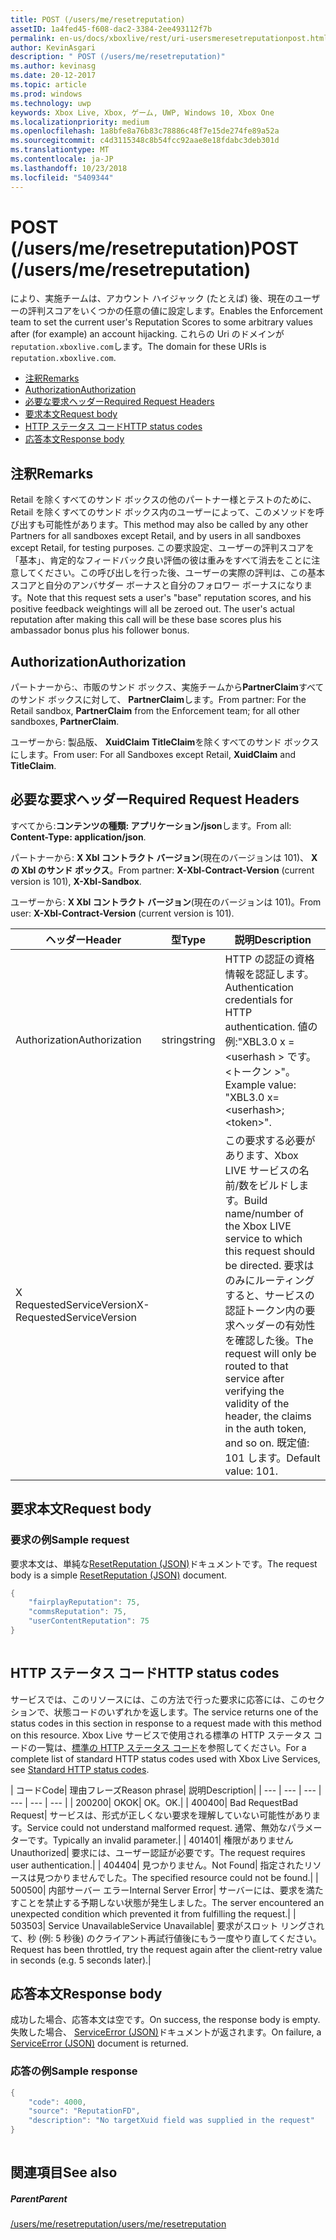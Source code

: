 ```yaml
---
title: POST (/users/me/resetreputation)
assetID: 1a4fed45-f608-dac2-3384-2ee493112f7b
permalink: en-us/docs/xboxlive/rest/uri-usersmeresetreputationpost.html
author: KevinAsgari
description: " POST (/users/me/resetreputation)"
ms.author: kevinasg
ms.date: 20-12-2017
ms.topic: article
ms.prod: windows
ms.technology: uwp
keywords: Xbox Live, Xbox, ゲーム, UWP, Windows 10, Xbox One
ms.localizationpriority: medium
ms.openlocfilehash: 1a8bfe8a76b83c78886c48f7e15de274fe89a52a
ms.sourcegitcommit: c4d3115348c8b54fcc92aae8e18fdabc3deb301d
ms.translationtype: MT
ms.contentlocale: ja-JP
ms.lasthandoff: 10/23/2018
ms.locfileid: "5409344"
---
```

# <a name="post-usersmeresetreputation"></a><span data-ttu-id="2c50b-104">POST (/users/me/resetreputation)</span><span class="sxs-lookup"><span data-stu-id="2c50b-104">POST (/users/me/resetreputation)</span></span>
<span data-ttu-id="2c50b-105">により、実施チームは、アカウント ハイジャック (たとえば) 後、現在のユーザーの評判スコアをいくつかの任意の値に設定します。</span><span class="sxs-lookup"><span data-stu-id="2c50b-105">Enables the Enforcement team to set the current user's Reputation Scores to some arbitrary values after (for example) an account hijacking.</span></span> <span data-ttu-id="2c50b-106">これらの Uri のドメインが`reputation.xboxlive.com`します。</span><span class="sxs-lookup"><span data-stu-id="2c50b-106">The domain for these URIs is `reputation.xboxlive.com`.</span></span>
 
  * [<span data-ttu-id="2c50b-107">注釈</span><span class="sxs-lookup"><span data-stu-id="2c50b-107">Remarks</span></span>](#ID4EV)
  * [<span data-ttu-id="2c50b-108">Authorization</span><span class="sxs-lookup"><span data-stu-id="2c50b-108">Authorization</span></span>](#ID4E5)
  * [<span data-ttu-id="2c50b-109">必要な要求ヘッダー</span><span class="sxs-lookup"><span data-stu-id="2c50b-109">Required Request Headers</span></span>](#ID4ETB)
  * [<span data-ttu-id="2c50b-110">要求本文</span><span class="sxs-lookup"><span data-stu-id="2c50b-110">Request body</span></span>](#ID4END)
  * [<span data-ttu-id="2c50b-111">HTTP ステータス コード</span><span class="sxs-lookup"><span data-stu-id="2c50b-111">HTTP status codes</span></span>](#ID4EDE)
  * [<span data-ttu-id="2c50b-112">応答本文</span><span class="sxs-lookup"><span data-stu-id="2c50b-112">Response body</span></span>](#ID4EFH)
 
<a id="ID4EV"></a>

 
## <a name="remarks"></a><span data-ttu-id="2c50b-113">注釈</span><span class="sxs-lookup"><span data-stu-id="2c50b-113">Remarks</span></span>
 
<span data-ttu-id="2c50b-114">Retail を除くすべてのサンド ボックスの他のパートナー様とテストのために、Retail を除くすべてのサンド ボックス内のユーザーによって、このメソッドを呼び出すも可能性があります。</span><span class="sxs-lookup"><span data-stu-id="2c50b-114">This method may also be called by any other Partners for all sandboxes except Retail, and by users in all sandboxes except Retail, for testing purposes.</span></span> <span data-ttu-id="2c50b-115">この要求設定、ユーザーの評判スコアを「基本」、肯定的なフィードバック良い評価の彼は重みをすべて消去をことに注意してください。この呼び出しを行った後、ユーザーの実際の評判は、この基本スコアと自分のアンバサダー ボーナスと自分のフォロワー ボーナスになります。</span><span class="sxs-lookup"><span data-stu-id="2c50b-115">Note that this request sets a user's "base" reputation scores, and his positive feedback weightings will all be zeroed out. The user's actual reputation after making this call will be these base scores plus his ambassador bonus plus his follower bonus.</span></span>
  
<a id="ID4E5"></a>

 
## <a name="authorization"></a><span data-ttu-id="2c50b-116">Authorization</span><span class="sxs-lookup"><span data-stu-id="2c50b-116">Authorization</span></span>
 
<span data-ttu-id="2c50b-117">パートナーから:、市販のサンド ボックス、実施チームから**PartnerClaim**すべてのサンド ボックスに対して、 **PartnerClaim**します。</span><span class="sxs-lookup"><span data-stu-id="2c50b-117">From partner: For the Retail sandbox, **PartnerClaim** from the Enforcement team; for all other sandboxes, **PartnerClaim**.</span></span>
 
<span data-ttu-id="2c50b-118">ユーザーから: 製品版、 **XuidClaim** **TitleClaim**を除くすべてのサンド ボックスにします。</span><span class="sxs-lookup"><span data-stu-id="2c50b-118">From user: For all Sandboxes except Retail, **XuidClaim** and **TitleClaim**.</span></span>
  
<a id="ID4ETB"></a>

 
## <a name="required-request-headers"></a><span data-ttu-id="2c50b-119">必要な要求ヘッダー</span><span class="sxs-lookup"><span data-stu-id="2c50b-119">Required Request Headers</span></span>
 
<span data-ttu-id="2c50b-120">すべてから:**コンテンツの種類: アプリケーション/json**します。</span><span class="sxs-lookup"><span data-stu-id="2c50b-120">From all: **Content-Type: application/json**.</span></span>
 
<span data-ttu-id="2c50b-121">パートナーから: **X Xbl コントラクト バージョン**(現在のバージョンは 101)、 **X の Xbl のサンド ボックス**。</span><span class="sxs-lookup"><span data-stu-id="2c50b-121">From partner: **X-Xbl-Contract-Version** (current version is 101), **X-Xbl-Sandbox**.</span></span>
 
<span data-ttu-id="2c50b-122">ユーザーから: **X Xbl コントラクト バージョン**(現在のバージョンは 101)。</span><span class="sxs-lookup"><span data-stu-id="2c50b-122">From user: **X-Xbl-Contract-Version** (current version is 101).</span></span>
 
| <span data-ttu-id="2c50b-123">ヘッダー</span><span class="sxs-lookup"><span data-stu-id="2c50b-123">Header</span></span>| <span data-ttu-id="2c50b-124">型</span><span class="sxs-lookup"><span data-stu-id="2c50b-124">Type</span></span>| <span data-ttu-id="2c50b-125">説明</span><span class="sxs-lookup"><span data-stu-id="2c50b-125">Description</span></span>| 
| --- | --- | --- | 
| <span data-ttu-id="2c50b-126">Authorization</span><span class="sxs-lookup"><span data-stu-id="2c50b-126">Authorization</span></span>| <span data-ttu-id="2c50b-127">string</span><span class="sxs-lookup"><span data-stu-id="2c50b-127">string</span></span>| <span data-ttu-id="2c50b-128">HTTP の認証の資格情報を認証します。</span><span class="sxs-lookup"><span data-stu-id="2c50b-128">Authentication credentials for HTTP authentication.</span></span> <span data-ttu-id="2c50b-129">値の例:"XBL3.0 x =&lt;userhash > です。&lt;トークン >"。</span><span class="sxs-lookup"><span data-stu-id="2c50b-129">Example value: "XBL3.0 x=&lt;userhash>;&lt;token>".</span></span>| 
| <span data-ttu-id="2c50b-130">X RequestedServiceVersion</span><span class="sxs-lookup"><span data-stu-id="2c50b-130">X-RequestedServiceVersion</span></span>|  | <span data-ttu-id="2c50b-131">この要求する必要があります、Xbox LIVE サービスの名前/数をビルドします。</span><span class="sxs-lookup"><span data-stu-id="2c50b-131">Build name/number of the Xbox LIVE service to which this request should be directed.</span></span> <span data-ttu-id="2c50b-132">要求はのみにルーティングすると、サービスの認証トークン内の要求ヘッダーの有効性を確認した後。</span><span class="sxs-lookup"><span data-stu-id="2c50b-132">The request will only be routed to that service after verifying the validity of the header, the claims in the auth token, and so on.</span></span> <span data-ttu-id="2c50b-133">既定値: 101 します。</span><span class="sxs-lookup"><span data-stu-id="2c50b-133">Default value: 101.</span></span>| 
  
<a id="ID4END"></a>

 
## <a name="request-body"></a><span data-ttu-id="2c50b-134">要求本文</span><span class="sxs-lookup"><span data-stu-id="2c50b-134">Request body</span></span>
 
<a id="ID4ETD"></a>

 
### <a name="sample-request"></a><span data-ttu-id="2c50b-135">要求の例</span><span class="sxs-lookup"><span data-stu-id="2c50b-135">Sample request</span></span>
 
<span data-ttu-id="2c50b-136">要求本文は、単純な[ResetReputation (JSON)](../../json/json-resetreputation.md)ドキュメントです。</span><span class="sxs-lookup"><span data-stu-id="2c50b-136">The request body is a simple [ResetReputation (JSON)](../../json/json-resetreputation.md) document.</span></span>
 

```cpp
{
    "fairplayReputation": 75,
    "commsReputation": 75,
    "userContentReputation": 75
}
      
```

   
<a id="ID4EDE"></a>

 
## <a name="http-status-codes"></a><span data-ttu-id="2c50b-137">HTTP ステータス コード</span><span class="sxs-lookup"><span data-stu-id="2c50b-137">HTTP status codes</span></span>
 
<span data-ttu-id="2c50b-138">サービスでは、このリソースには、この方法で行った要求に応答には、このセクションで、状態コードのいずれかを返します。</span><span class="sxs-lookup"><span data-stu-id="2c50b-138">The service returns one of the status codes in this section in response to a request made with this method on this resource.</span></span> <span data-ttu-id="2c50b-139">Xbox Live サービスで使用される標準の HTTP ステータス コードの一覧は、[標準の HTTP ステータス コード](../../additional/httpstatuscodes.md)を参照してください。</span><span class="sxs-lookup"><span data-stu-id="2c50b-139">For a complete list of standard HTTP status codes used with Xbox Live Services, see [Standard HTTP status codes](../../additional/httpstatuscodes.md).</span></span>
 
| <span data-ttu-id="2c50b-140">コード</span><span class="sxs-lookup"><span data-stu-id="2c50b-140">Code</span></span>| <span data-ttu-id="2c50b-141">理由フレーズ</span><span class="sxs-lookup"><span data-stu-id="2c50b-141">Reason phrase</span></span>| <span data-ttu-id="2c50b-142">説明</span><span class="sxs-lookup"><span data-stu-id="2c50b-142">Description</span></span>| 
| --- | --- | --- | --- | --- | --- | 
| <span data-ttu-id="2c50b-143">200</span><span class="sxs-lookup"><span data-stu-id="2c50b-143">200</span></span>| <span data-ttu-id="2c50b-144">OK</span><span class="sxs-lookup"><span data-stu-id="2c50b-144">OK</span></span>| <span data-ttu-id="2c50b-145">OK。</span><span class="sxs-lookup"><span data-stu-id="2c50b-145">OK.</span></span>| 
| <span data-ttu-id="2c50b-146">400</span><span class="sxs-lookup"><span data-stu-id="2c50b-146">400</span></span>| <span data-ttu-id="2c50b-147">Bad Request</span><span class="sxs-lookup"><span data-stu-id="2c50b-147">Bad Request</span></span>| <span data-ttu-id="2c50b-148">サービスは、形式が正しくない要求を理解していない可能性があります。</span><span class="sxs-lookup"><span data-stu-id="2c50b-148">Service could not understand malformed request.</span></span> <span data-ttu-id="2c50b-149">通常、無効なパラメーターです。</span><span class="sxs-lookup"><span data-stu-id="2c50b-149">Typically an invalid parameter.</span></span>| 
| <span data-ttu-id="2c50b-150">401</span><span class="sxs-lookup"><span data-stu-id="2c50b-150">401</span></span>| <span data-ttu-id="2c50b-151">権限がありません</span><span class="sxs-lookup"><span data-stu-id="2c50b-151">Unauthorized</span></span>| <span data-ttu-id="2c50b-152">要求には、ユーザー認証が必要です。</span><span class="sxs-lookup"><span data-stu-id="2c50b-152">The request requires user authentication.</span></span>| 
| <span data-ttu-id="2c50b-153">404</span><span class="sxs-lookup"><span data-stu-id="2c50b-153">404</span></span>| <span data-ttu-id="2c50b-154">見つかりません。</span><span class="sxs-lookup"><span data-stu-id="2c50b-154">Not Found</span></span>| <span data-ttu-id="2c50b-155">指定されたリソースは見つかりませんでした。</span><span class="sxs-lookup"><span data-stu-id="2c50b-155">The specified resource could not be found.</span></span>| 
| <span data-ttu-id="2c50b-156">500</span><span class="sxs-lookup"><span data-stu-id="2c50b-156">500</span></span>| <span data-ttu-id="2c50b-157">内部サーバー エラー</span><span class="sxs-lookup"><span data-stu-id="2c50b-157">Internal Server Error</span></span>| <span data-ttu-id="2c50b-158">サーバーには、要求を満たすことを禁止する予期しない状態が発生しました。</span><span class="sxs-lookup"><span data-stu-id="2c50b-158">The server encountered an unexpected condition which prevented it from fulfilling the request.</span></span>| 
| <span data-ttu-id="2c50b-159">503</span><span class="sxs-lookup"><span data-stu-id="2c50b-159">503</span></span>| <span data-ttu-id="2c50b-160">Service Unavailable</span><span class="sxs-lookup"><span data-stu-id="2c50b-160">Service Unavailable</span></span>| <span data-ttu-id="2c50b-161">要求がスロット リングされて、秒 (例: 5 秒後) のクライアント再試行値後にもう一度やり直してください。</span><span class="sxs-lookup"><span data-stu-id="2c50b-161">Request has been throttled, try the request again after the client-retry value in seconds (e.g. 5 seconds later).</span></span>| 
  
<a id="ID4EFH"></a>

 
## <a name="response-body"></a><span data-ttu-id="2c50b-162">応答本文</span><span class="sxs-lookup"><span data-stu-id="2c50b-162">Response body</span></span>
 
<span data-ttu-id="2c50b-163">成功した場合、応答本文は空です。</span><span class="sxs-lookup"><span data-stu-id="2c50b-163">On success, the response body is empty.</span></span> <span data-ttu-id="2c50b-164">失敗した場合、 [ServiceError (JSON)](../../json/json-serviceerror.md)ドキュメントが返されます。</span><span class="sxs-lookup"><span data-stu-id="2c50b-164">On failure, a [ServiceError (JSON)](../../json/json-serviceerror.md) document is returned.</span></span>
 
<a id="ID4ERH"></a>

 
### <a name="sample-response"></a><span data-ttu-id="2c50b-165">応答の例</span><span class="sxs-lookup"><span data-stu-id="2c50b-165">Sample response</span></span>
 

```cpp
{
    "code": 4000,
    "source": "ReputationFD",
    "description": "No targetXuid field was supplied in the request"
}
         
```

   
<a id="ID4E2H"></a>

 
## <a name="see-also"></a><span data-ttu-id="2c50b-166">関連項目</span><span class="sxs-lookup"><span data-stu-id="2c50b-166">See also</span></span>
 
<a id="ID4E4H"></a>

 
##### <a name="parent"></a><span data-ttu-id="2c50b-167">Parent</span><span class="sxs-lookup"><span data-stu-id="2c50b-167">Parent</span></span> 

[<span data-ttu-id="2c50b-168">/users/me/resetreputation</span><span class="sxs-lookup"><span data-stu-id="2c50b-168">/users/me/resetreputation</span></span>](uri-usersmeresetreputation.md)

   